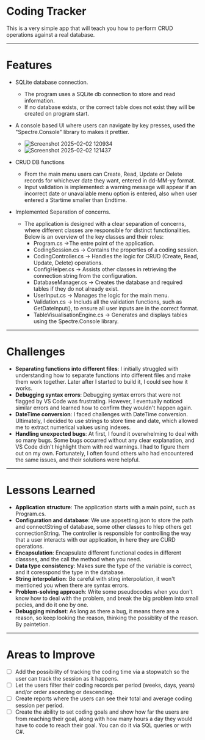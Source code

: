# Coding Tracker
This is a very simple app that will teach you how to perform CRUD operations against a real database. 

---------
# Features
- SQLite database connection.
    - The program uses a SQLite db connection to store and read information.
    - If no database exists, or the correct table does not exist they will be created on program start.
- A console based UI where users can navigate by key presses, used the "Spectre.Console" library to makes it prettier.
    - ![Screenshot 2025-02-02 120934](https://github.com/user-attachments/assets/f1d94639-6245-4f49-8b75-8b3b1247a286)
    - ![Screenshot 2025-02-02 121437](https://github.com/user-attachments/assets/359433db-c1ee-46d6-b7a0-d301364cc972)

- CRUD DB functions
    - From the main menu users can Create, Read, Update or Delete records for whichever date they want, entered in dd-MM-yy format. 
    - Input validation is implemented: a warning message will appear if an incorrect date or unavailable menu option is entered, also when user entered a Startime smaller than Endtime.
      
- Implemented Separation of concerns.
    - The application is designed with a clear separation of concerns, where different classes are responsible for distinct functionalities. Below is an overview of the key classes and their roles:
        - Program.cs
           ->The entre point of the application.
        - CodingSession.cs
           -> Contains the properties of a coding session.
        - CodingController.cs
           -> Handles the logic for CRUD (Create, Read, Update, Delete) operations.
        - ConfigHelper.cs
           -> Assists other classes in retrieving the connection string from the configuration.
        - DatabaseManager.cs
           -> Creates the database and required tables if they do not already exist.
        - UserInput.cs
           -> Manages the logic for the main menu.
        - Validation.cs
           -> Includs all the validation functions, such as GetDateInput(), to ensure all user inputs are in the correct format.
        - TableVisualisationEngine.cs
           -> Generates and displays tables using the Spectre.Console library.
 --------------
 # Challenges
- **Separating functions into different files**: I initially struggled with understanding how to separate functions into different files and make them work together. Later after I started to build it, I could see how it works.
- **Debugging syntax errors**: Debugging syntax errors that were not flagged by VS Code was frustrating. However, I eventually noticed similar errors and learned how to confirm they wouldn't happen again.
- **DateTime conversion**: I faced challenges with DateTime conversion. Ultimately, I decided to use strings to store time and date, which allowed me to extract numerical values using indexes.
- **Handling unexpected bugs**: At first, I found it overwhelming to deal with so many bugs. Some bugs occurred without any clear explanation, and VS Code didn't highlight them with red warnings. I had to figure them out on my own. Fortunately, I often found others who had encountered the same issues, and their solutions were helpful.
 ---------------
 # Lessons Learned
- **Application structure**: The application starts with a main point, such as Program.cs.
- **Configuration and database**: We use appsetting.json to store the path and connectString of database, some other classes to hlep others get connectionString. The controller is responsible for controlling the way that a user interacts with our application, in here they are CURD operations. 
- **Encapsulation**: Encapsulate different functional codes in different classses, and the call the method when you need.
- **Data type consistency**: Makes sure the type of the variable is correct, and it coresspond the type in the database.
- **String interpolation**: Be careful with sting interpolation, it won't mentioned you when there are syntax errors.
- **Problem-solving approach**: Write some pseudocodes when you don't know how to deal with the problem, and break the big problem into small pecies, and do it one by one.
- **Debugging mindset**: As long as there a bug, it means there are a reason, so keep looking the reason, thinking the possiblity of the reason. By paintetion.
 ---------------
 # Areas to Improve
- [ ] Add the possibility of tracking the coding time via a stopwatch so the user can track the session as it happens.
- [ ] Let the users filter their coding records per period (weeks, days, years) and/or order ascending or descending.
- [ ] Create reports where the users can see their total and average coding session per period.
- [ ] Create the ability to set coding goals and show how far the users are from reaching their goal, along with how many hours a day they would have to code to reach their goal. You can do it via SQL queries or with C#.
